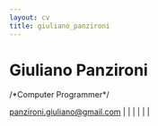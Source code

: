 ```yaml
---
layout: cv
title: giuliano_panzironi
---
```

# Giuliano Panzironi
/\*Computer Programmer\*/

<div id="webaddress">
<a href="mailto:panzironi.giuliano@gmail.com">panzironi.giuliano@gmail.com</a>
| <a href="https://github.com/giulianopz" class="fab fa-github"></a>
| <a href="https://www.linkedin.com/in/giuliano-panzironi/" class="fab fa-linkedin"></a>
| <a href="https://twitter.com/giulianopz" class="fab fa-twitter"></a>
| <a href="https://hachyderm.io/web/@giulianopz" class="fab fa-mastodon"></a>
| <a href="https://stackoverflow.com/users/9109880/giulianopz?tab=profile" class="fa-brands fa-stack-overflow"></a>
| <a href="https://www.ifixit.com/User/3323023/Giuliano+Panzironi" class="fa-solid fa-screwdriver-wrench"></a>
</div>
<br>
<br>
<br>
